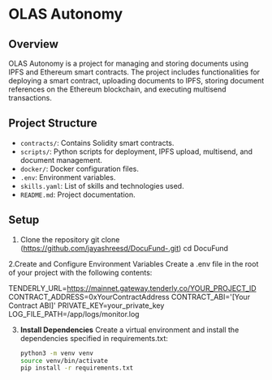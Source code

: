 # OLAS Autonomy

## Overview

OLAS Autonomy is a project for managing and storing documents using IPFS and Ethereum smart contracts. The project includes functionalities for deploying a smart contract, uploading documents to IPFS, storing document references on the Ethereum blockchain, and executing multisend transactions.

## Project Structure

- `contracts/`: Contains Solidity smart contracts.
- `scripts/`: Python scripts for deployment, IPFS upload, multisend, and document management.
- `docker/`: Docker configuration files.
- `.env`: Environment variables.
- `skills.yaml`: List of skills and technologies used.
- `README.md`: Project documentation.

## Setup
1. Clone the repository
   git clone (https://github.com/jayashreesd/DocuFund-.git)
   cd DocuFund
   
2.Create and Configure Environment Variables
Create a .env file in the root of your project with the following contents:

TENDERLY_URL=https://mainnet.gateway.tenderly.co/YOUR_PROJECT_ID
CONTRACT_ADDRESS=0xYourContractAddress
CONTRACT_ABI='[Your Contract ABI]'
PRIVATE_KEY=your_private_key
LOG_FILE_PATH=/app/logs/monitor.log


3. **Install Dependencies**
   Create a virtual environment and install the dependencies specified in requirements.txt:

   ```bash
   python3 -m venv venv
   source venv/bin/activate
   pip install -r requirements.txt


   
